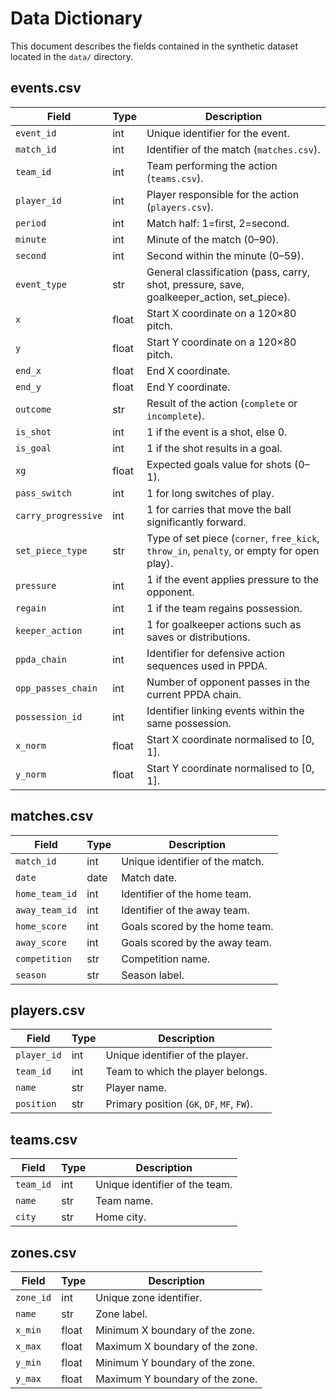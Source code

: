 # Data Dictionary

This document describes the fields contained in the synthetic dataset located in the `data/` directory.

## events.csv

| Field | Type | Description |
| --- | --- | --- |
| `event_id` | int | Unique identifier for the event. |
| `match_id` | int | Identifier of the match (`matches.csv`). |
| `team_id` | int | Team performing the action (`teams.csv`). |
| `player_id` | int | Player responsible for the action (`players.csv`). |
| `period` | int | Match half: 1=first, 2=second. |
| `minute` | int | Minute of the match (0–90). |
| `second` | int | Second within the minute (0–59). |
| `event_type` | str | General classification (pass, carry, shot, pressure, save, goalkeeper_action, set_piece). |
| `x` | float | Start X coordinate on a 120×80 pitch. |
| `y` | float | Start Y coordinate on a 120×80 pitch. |
| `end_x` | float | End X coordinate. |
| `end_y` | float | End Y coordinate. |
| `outcome` | str | Result of the action (`complete` or `incomplete`). |
| `is_shot` | int | 1 if the event is a shot, else 0. |
| `is_goal` | int | 1 if the shot results in a goal. |
| `xg` | float | Expected goals value for shots (0–1). |
| `pass_switch` | int | 1 for long switches of play. |
| `carry_progressive` | int | 1 for carries that move the ball significantly forward. |
| `set_piece_type` | str | Type of set piece (`corner`, `free_kick`, `throw_in`, `penalty`, or empty for open play). |
| `pressure` | int | 1 if the event applies pressure to the opponent. |
| `regain` | int | 1 if the team regains possession. |
| `keeper_action` | int | 1 for goalkeeper actions such as saves or distributions. |
| `ppda_chain` | int | Identifier for defensive action sequences used in PPDA. |
| `opp_passes_chain` | int | Number of opponent passes in the current PPDA chain. |
| `possession_id` | int | Identifier linking events within the same possession. |
| `x_norm` | float | Start X coordinate normalised to [0, 1]. |
| `y_norm` | float | Start Y coordinate normalised to [0, 1]. |

## matches.csv

| Field | Type | Description |
| --- | --- | --- |
| `match_id` | int | Unique identifier of the match. |
| `date` | date | Match date. |
| `home_team_id` | int | Identifier of the home team. |
| `away_team_id` | int | Identifier of the away team. |
| `home_score` | int | Goals scored by the home team. |
| `away_score` | int | Goals scored by the away team. |
| `competition` | str | Competition name. |
| `season` | str | Season label. |

## players.csv

| Field | Type | Description |
| --- | --- | --- |
| `player_id` | int | Unique identifier of the player. |
| `team_id` | int | Team to which the player belongs. |
| `name` | str | Player name. |
| `position` | str | Primary position (`GK`, `DF`, `MF`, `FW`). |

## teams.csv

| Field | Type | Description |
| --- | --- | --- |
| `team_id` | int | Unique identifier of the team. |
| `name` | str | Team name. |
| `city` | str | Home city. |

## zones.csv

| Field | Type | Description |
| --- | --- | --- |
| `zone_id` | int | Unique zone identifier. |
| `name` | str | Zone label. |
| `x_min` | float | Minimum X boundary of the zone. |
| `x_max` | float | Maximum X boundary of the zone. |
| `y_min` | float | Minimum Y boundary of the zone. |
| `y_max` | float | Maximum Y boundary of the zone. |

